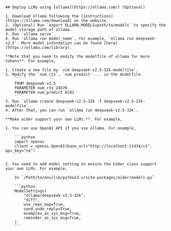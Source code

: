 ```

## Deploy LLMs using [ollama](https://ollama.com/) (Optional)

1. Download ollama following the [instructions](https://ollama.com/download) on the website.
2. (Optional) Run `export OLLAMA_MODELS=path/to/models` to specify the model storage path of ollama.
3. Run `ollama serve`.
4. Run `ollama run model_name`, for example, `ollama run deepseek-v2.5`. More model information can be found [here](https://ollama.com/library).

**Note that you need to modify the modelfile of ollama for more tokens**. For example,

1. Create a new file by `vim deepseek-v2.5-32k-modelfile`.
2. Modify the `num_ctx`, `num_predict` ... in the modelfile.
    ```
    FROM deepseek-v2.5
    PARAMETER num_ctx 24576
    PARAMETER num_predict 8192
    ```
3. Run `ollama create deepseek-v2.5-32k -f deepseek-v2.5-32k-modelfile`.
4. After that, you can run `ollama run deepseek-v2.5-32k`.

**Make aider support your own LLMs.**. For example,

1. You can use OpenAI API if you use ollama. For example,

    ```python
    import openai
    client = openai.OpenAI(base_url="http://localhost:11434/v1", api_key="na")
    ```

2. You need to add model setting to ensure the Coder class support your own LLMs. For example,

    In `/Path/to/env/lib/python3.x/site-packages/aider/models.py`
    
    ```python
    ModelSettings(
        "ollama/deepseek-v2.5-32k",
        "diff",
        use_repo_map=True,
        send_undo_reply=True,
        examples_as_sys_msg=True,
        reminder_as_sys_msg=True,
    )
    ```




